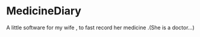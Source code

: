 MedicineDiary
=============

A little software for my wife , to fast record her medicine .(She is a doctor...)
